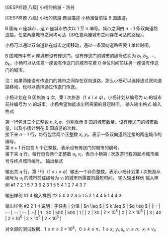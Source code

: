 



[GESP样题 八级] 小杨的旅游 - 洛谷














[GESP样题 八级] 小杨的旅游
题目描述
小杨准备前往 B 国旅游。

B 国有 $n$ 座城市，这 $n$ 座城市依次以 $1$ 至 $n$ 编号。城市之间由 $n-1$ 条双向道路连接，任意两座城市之间均可达（即任意两座城市之间存在可达的路径）。

小杨可以通过双向道路在城市之间移动，通过一条双向道路需要 $1$ 单位时间。

B 国城市中有 $k$ 座城市设有传送门。设有传送门的城市的编号依次为 $b_1,b_2, \cdots ,b_k$。小杨可以从任意一座设有传送门的城市花费 $0$ 单位时间前往另一座设有传送门的城市。

注：如果两座设有传送门的城市之间存在双向道路，那么小杨可以选择通过双向道路移动，也可以选择通过传送门传送。

小杨计划在 B 国旅游 $q$ 次。第 $i$ 次旅游（$1 \le i \le q$），⼩杨计划从编号为 $u_i$ 的城市前往编号为 $v_i$ 的城市，小杨希望你能求出所需要的最短时间。
输入输出格式
输入格式

第一行包含三个正整数 $n,k,q$，分别表示 B 国的城市数量，设有传送门的城市数量，以及小杨计划在 B 国旅游的次数。  
接下来 $n-1$ 行，每行包含两个正整数 $x_i, y_i$，表示一条双向道路连接的两座城市的编号。  
第 $n + 1$ 行包含 $k$ 个正整数，表示设有传送门的城市的编号。  
接下来 $q$ 行，每行包含两个正整数 $u_i,v_i$，表示小杨第 $i$ 次旅游行程的起点城市编号与终点城市编号。
输出格式

输出共 $q$ 行。第 $i$ 行（$1 \leq i \leq q$）输出一个非负整数，表示小杨计划第 $i$ 次旅游从编号为 $u_i$ 的城市前往编号为 $v_i$ 的城市所需要的最短时间。
输入输出样例
输入样例 #1
7 2 1
5 7
3 6
2 3
1 5
5 4
1 2
7 4
3 7

输出样例 #1
4
输入样例 #2
5 0 3
2 3
5 1
5 2
1 4
4 5
1 4
4 3

输出样例 #2
2
1
4
说明
| 子任务 | 分值 | $n \leq $ | $ k \leq $ | $q \leq $ |
|:-: | :-: | :-: | :-: | :-:|
| $1$ | $30$ | $500$ | $500$ | $1$ |
| $2$ | $30$ | $2 \times 10^5$ | $0$ | $2 \times 10^5$ |
| $3$ | $40$ | $2 \times 10^5$ | $2 \times 10^5$ | $2 \times 10^5$ |

对全部的测试数据，$1 \leq n \leq 2 \times 10^5$，$0 \leq k \leq n$，$1 \leq x_i, y_i, u_i, v_i \leq n$，$x_i \neq v_i$。






